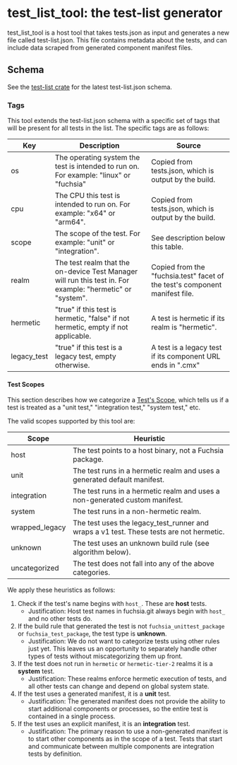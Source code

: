 # test_list_tool: the test-list generator

test_list_tool is a host tool that takes tests.json as input and generates a
new file called test-list.json. This file contains metadata about the tests,
and can include data scraped from generated component manifest files.

## Schema

See the [test-list crate](/src/lib/testing/test_list/README.md) for the latest test-list.json schema.

### Tags

This tool extends the test-list.json schema with a specific set of tags that will be present for all tests in the list. The specific tags are as follows:

| Key | Description | Source |
|---|---|---|
| os | The operating system the test is intended to run on. For example: "linux" or "fuchsia" | Copied from tests.json, which is output by the build. |
| cpu | The CPU this test is intended to run on. For example: "x64" or "arm64".  | Copied from tests.json, which is output by the build. |
| scope | The scope of the test. For example: "unit" or "integration". | See description below this table. |
| realm | The test realm that the on-device Test Manager will run this test in. For example: "hermetic" or "system". | Copied from the "fuchsia.test" facet of the test's component manifest file. |
| hermetic | "true" if this test is hermetic, "false" if not hermetic, empty if not applicable. | A test is hermetic if its realm is "hermetic". |
| legacy_test | "true" if this test is a legacy test, empty otherwise. | A test is a legacy test if its component URL ends in ".cmx" |

#### Test Scopes

This section describes how we categorize a [Test's
Scope](https://fuchsia.dev/fuchsia-src/contribute/testing/scope?hl=en),
which tells us if a test is treated as a "unit test," "integration
test," "system test," etc.

The valid scopes supported by this tool are:

| Scope | Heuristic |
|---|---|
| host | The test points to a host binary, not a Fuchsia package. |
| unit | The test runs in a hermetic realm and uses a generated default manifest. |
| integration | The test runs in a hermetic realm and uses a non-generated custom manifest. |
| system | The test runs in a non-hermetic realm. |
| wrapped_legacy | The test uses the legacy_test_runner and wraps a v1 test. These tests are not hermetic. |
| unknown | The test uses an unknown build rule (see algorithm below). |
| uncategorized | The test does not fall into any of the above categories. |

We apply these heuristics as follows:

1. Check if the test's name begins with `host_`. These are **host** tests.
   - Justification: Host test names in fuchsia.git always begin with `host_` and no other tests do.
2. If the build rule that generated the test is not `fuchsia_unittest_package` or `fuchsia_test_package`, the test type is **unknown**.
   - Justification: We do not want to categorize tests using other rules just yet. This leaves us an opportunity to separately handle other types of tests without miscategorizing them up front.
3. If the test does not run in `hermetic` or `hermetic-tier-2` realms it is a **system** test.
   - Justification: These realms enforce hermetic execution of tests, and all other tests can change and depend on global system state.
4. If the test uses a generated manifest, it is a **unit** test.
   - Justification: The generated manifest does not provide the ability to start additional components or processes, so the entire test is contained in a single process.
5. If the test uses an explicit manifest, it is an **integration** test.
   - Justification: The primary reason to use a non-generated manifest is to start other components as in the scope of a test. Tests that start and communicate between multiple components are integration tests by definition.
